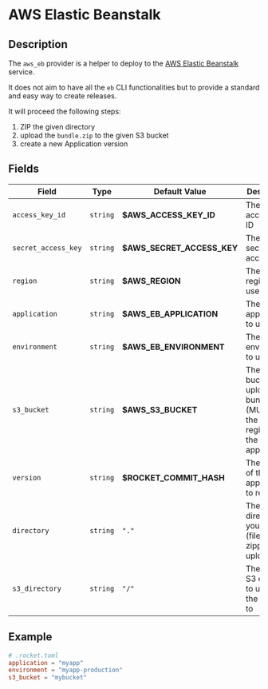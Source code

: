 # AWS Elastic Beanstalk

## Description

The `aws_eb` provider is a helper to deploy to the [AWS Elastic Beanstalk](https://aws.amazon.com/fr/elasticbeanstalk/)
service.

It does not aim to have all the `eb` CLI functionalities but to provide a standard and easy way
to create releases.

It will proceed the following steps:

1. ZIP the given directory
2. upload the `bundle.zip` to the given S3 bucket
3. create a new Application version

## Fields


| Field | Type | Default Value | Description |
| ----- | -----| ------------- |------------ |
| `access_key_id` | `string` | **$AWS_ACCESS_KEY_ID** | The AWS access key ID |
| `secret_access_key` | `string` | **$AWS_SECRET_ACCESS_KEY** | The AWS secret access key |
| `region` | `string` | **$AWS_REGION** | The AWS region to use |
| `application` | `string` | **$AWS_EB_APPLICATION** | The EB application to use |
| `environment` | `string` | **$AWS_EB_ENVIRONMENT** | The EB environment to use |
| `s3_bucket` | `string` | **$AWS_S3_BUCKET** | The S3 bucket to upload the bundle to (MUST be the same region as the `eb` application) |
| `version` | `string` | **$ROCKET_COMMIT_HASH** | The version of the applicaiton to release |
| `directory` | `string` | `"."` | The directory of your project (files will be zipped and uploaded) |
| `s3_directory` | `string` | `"/"` | The base S3 directory to upload the bundle to |

## Example

```toml
# .rocket.toml
application = "myapp"
environment = "myapp-production"
s3_bucket = "mybucket"
```
